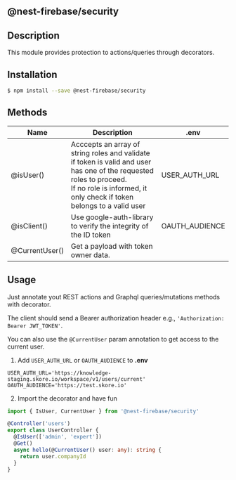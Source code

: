 ## @nest-firebase/security

## Description

This module provides protection to actions/queries through decorators.

## Installation

```bash
$ npm install --save @nest-firebase/security
```

## Methods

| Name           | Description                                                                                                                                                                                      | .env           |
| -------------- | ------------------------------------------------------------------------------------------------------------------------------------------------------------------------------------------------ | -------------- |
| @isUser()      | Acccepts an array of string roles and validate if token is valid and user has one of the requested roles to proceed. <br> If no role is informed, it only check if token belongs to a valid user | USER_AUTH_URL  |
| @isClient()    | Use google-auth-library to verify the integrity of the ID token                                                                                                                                  | OAUTH_AUDIENCE |
| @CurrentUser() | Get a payload with token owner data.                                                                                                                                                             |                |

## Usage

Just annotate yout REST actions and Graphql queries/mutations methods with decorator.

The client should send a Bearer authorization header e.g., `'Authorization: Bearer JWT_TOKEN'`.

You can also use the `@CurrentUser` param annotation to get access to the current user.

1. Add `USER_AUTH_URL` or `OAUTH_AUDIENCE` to **.env**

```env
USER_AUTH_URL='https://knowledge-staging.skore.io/workspace/v1/users/current'
OAUTH_AUDIENCE='https://test.skore.io'
```

2. Import the decorator and have fun

```typescript
import { IsUser, CurrentUser } from '@nest-firebase/security'

@Controller('users')
export class UserController {
  @IsUser(['admin', 'expert'])
  @Get()
  async hello(@CurrentUser() user: any): string {
    return user.companyId
  }
}
```
